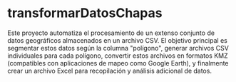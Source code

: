 # transformarDatosChapas
Este proyecto automatiza el procesamiento de un extenso conjunto de datos geográficos almacenados en un archivo CSV. El objetivo principal es segmentar estos datos según la columna "polígono", generar archivos CSV individuales para cada polígono, convertir estos archivos en formatos KMZ (compatibles con aplicaciones de mapeo como Google Earth), y finalmente crear un archivo Excel para recopilación y análisis adicional de datos.